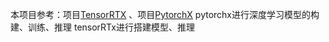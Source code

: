 本项目参考：项目[TensorRTX](https://github.com/wang-xinyu/tensorrtx) 、项目[PytorchX](https://github.com/wang-xinyu/pytorchx)
pytorchx进行深度学习模型的构建、训练、推理
tensorRTx进行搭建模型、推理
